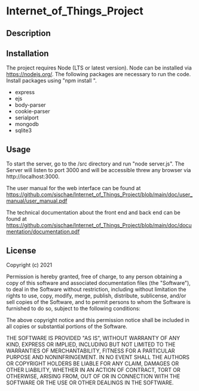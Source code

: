 # Internet_of_Things_Project


## Description


## Installation

The project requires Node (LTS or latest version). Node can be installed via https://nodejs.org/.
The following packages are necessary to run the code. Install packages using "npm install <package>".
  - express
  - ejs
  - body-parser
  - cookie-parser
  - serialport
  - mongodb
  - sqlite3
  
  
## Usage

To start the server, go to the /src directory and run "node server.js". The Server will listen to port 3000 and will be accessible threw any browser via http://localhost:3000.

The user manual for the web interface can be found at https://github.com/sischae/Internet_of_Things_Project/blob/main/doc/user_manual/user_manual.pdf

The technical documentation about the front end and back end can be found at https://github.com/sischae/Internet_of_Things_Project/blob/main/doc/documentation/documentation.pdf
  

## License

Copyright (c) 2021

Permission is hereby granted, free of charge, to any person obtaining a copy
of this software and associated documentation files (the "Software"), to deal
in the Software without restriction, including without limitation the rights
to use, copy, modify, merge, publish, distribute, sublicense, and/or sell
copies of the Software, and to permit persons to whom the Software is
furnished to do so, subject to the following conditions:

The above copyright notice and this permission notice shall be included in all
copies or substantial portions of the Software.

THE SOFTWARE IS PROVIDED "AS IS", WITHOUT WARRANTY OF ANY KIND, EXPRESS OR
IMPLIED, INCLUDING BUT NOT LIMITED TO THE WARRANTIES OF MERCHANTABILITY,
FITNESS FOR A PARTICULAR PURPOSE AND NONINFRINGEMENT. IN NO EVENT SHALL THE
AUTHORS OR COPYRIGHT HOLDERS BE LIABLE FOR ANY CLAIM, DAMAGES OR OTHER
LIABILITY, WHETHER IN AN ACTION OF CONTRACT, TORT OR OTHERWISE, ARISING FROM,
OUT OF OR IN CONNECTION WITH THE SOFTWARE OR THE USE OR OTHER DEALINGS IN THE
SOFTWARE.
